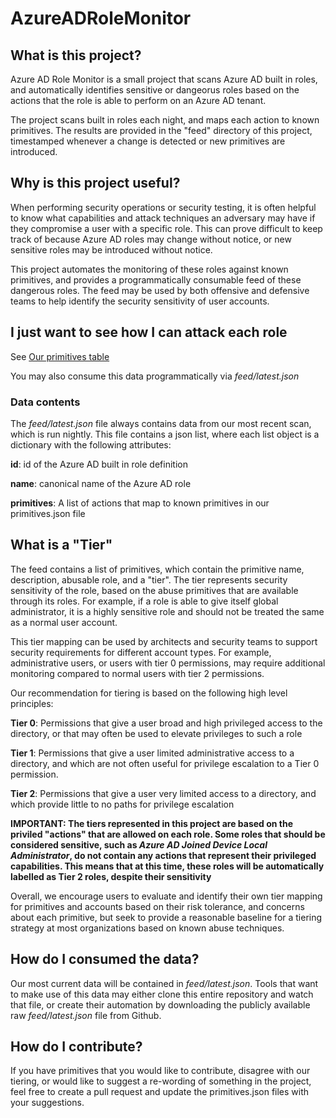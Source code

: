 # AzureADRoleMonitor

## What is this project?

Azure AD Role Monitor is a small project that scans Azure AD built in roles, and automatically identifies sensitive or dangeorus roles based on the actions that the role is able to perform on an Azure AD tenant.

The project scans built in roles each night, and maps each action to known primitives. The results are provided in the "feed" directory of this project, timestamped whenever a change is detected or new primitives are introduced.

## Why is this project useful?

When performing security operations or security testing, it is often helpful to know what capabilities and attack techniques an adversary may have if they compromise a user with a specific role. This can prove difficult to keep track of because Azure AD roles may change without notice, or new sensitive roles may be introduced without notice.

This project automates the monitoring of these roles against known primitives, and provides a programmatically consumable feed of these dangerous roles. The feed may be used by both offensive and defensive teams to help identify the security sensitivity of user accounts.

## I just want to see how I can attack each role

See [Our primitives table](https://github.com/O3-Cyber/AzureADRoleMonitor/blob/main/primitiveTable.md)

You may also consume this data programmatically via *feed/latest.json*

### Data contents

The *feed/latest.json* file always contains data from our most recent scan, which is run nightly. This file contains a json list, where each list object is a dictionary with the following attributes:

**id**: id of the Azure AD built in role definition

**name**: canonical name of the Azure AD role

**primitives**: A list of actions that map to known primitives in our primitives.json file

## What is a "Tier"

The feed contains a list of primitives, which contain the primitive name, description, abusable role, and a "tier". The tier represents security sensitivity of the role, based on the abuse primitives that are available through its roles. For example, if a role is able to give itself global administrator, it is a highly sensitive role and should not be treated the same as a normal user account.

This tier mapping can be used by architects and security teams to support security requirements for different account types. For example, administrative users, or users with tier 0 permissions, may require additional monitoring compared to normal users with tier 2 permissions.

Our recommendation for tiering is based on the following high level principles:

**Tier 0**: Permissions that give a user broad and high privileged access to the directory, or that may often be used to elevate privileges to such a role

**Tier 1**: Permissions that give a user limited administrative access to a directory, and which are not often useful for privilege escalation to a Tier 0 permission.

**Tier 2**: Permissions that give a user very limited access to a directory, and which provide little to no paths for privilege escalation

**IMPORTANT: The tiers represented in this project are based on the priviled "actions" that are allowed on each role. Some roles that should be considered sensitive, such as *Azure AD Joined Device Local Administrator*, do not contain any actions that represent their privileged capabilities. This means that at this time, these roles will be automatically labelled as Tier 2 roles, despite their sensitivity**

Overall, we encourage users to evaluate and identify their own tier mapping for primitives and accounts based on their risk tolerance, and concerns about each primitive, but seek to provide a reasonable baseline for a tiering strategy at most organizations based on known abuse techniques.

## How do I consumed the data?

Our most current data will be contained in *feed/latest.json*. Tools that want to make use of this data may either clone this entire repository and watch that file, or create their automation by downloading the publicly available raw *feed/latest.json* file from Github.

## How do I contribute?

If you have primitives that you would like to contribute, disagree with our tiering, or would like to suggest a re-wording of something in the project, feel free to create a pull request and update the primitives.json files with your suggestions.